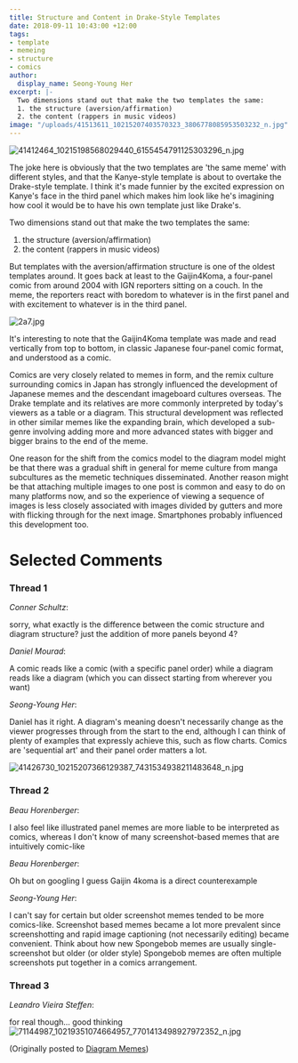 ```yaml
---
title: Structure and Content in Drake-Style Templates
date: 2018-09-11 10:43:00 +12:00
tags:
- template
- memeing
- structure
- comics
author:
  display_name: Seong-Young Her
excerpt: |-
  Two dimensions stand out that make the two templates the same:
  1. the structure (aversion/affirmation)
  2. the content (rappers in music videos)
image: "/uploads/41513611_10215207403570323_3806778085953503232_n.jpg"
---
```


![41412464_10215198568029440_6155454791125303296_n.jpg](/uploads/41412464_10215198568029440_6155454791125303296_n.jpg)

The joke here is obviously that the two templates are 'the same meme' with different styles, and that the Kanye-style template is about to overtake the Drake-style template. I think it's made funnier by the excited expression on Kanye's face in the third panel which makes him look like he's imagining how cool it would be to have his own template just like Drake's. 

Two dimensions stand out that make the two templates the same:

1. the structure (aversion/affirmation)
2. the content (rappers in music videos)

But templates with the aversion/affirmation structure is one of the oldest templates around. It goes back at least to the Gaijin4Koma, a four-panel comic from around 2004 with IGN reporters sitting on a couch. In the meme, the reporters react with boredom to whatever is in the first panel and with excitement to whatever is in the third panel. 

![2a7.jpg](/uploads/2a7.jpg)

It's interesting to note that the Gaijin4Koma template was made and read vertically from top to bottom, in classic Japanese four-panel comic format, and understood as a comic.

Comics are very closely related to memes in form, and the remix culture surrounding comics in Japan has strongly influenced the development of Japanese memes and the descendant imageboard cultures overseas.
The Drake template and its relatives are more commonly interpreted by today's viewers as a table or a diagram. This structural development was reflected in other similar memes like the expanding brain, which developed a sub-genre involving adding more and more advanced states with bigger and bigger brains to the end of the meme.

One reason for the shift from the comics model to the diagram model might be that there was a gradual shift in general for meme culture from manga subcultures as the memetic techniques disseminated. Another reason might be that attaching multiple images to one post is common and easy to do on many platforms now, and so the experience of viewing a sequence of images is less closely associated with images divided by gutters and more with flicking through for the next image. Smartphones probably influenced this development too.

# Selected Comments

### Thread 1

*Conner Schultz*:

sorry, what exactly is the difference between the comic structure and diagram structure? just the addition of more panels beyond 4?

*Daniel Mourad*:

A comic reads like a comic (with a specific panel order) while a diagram reads like a diagram (which you can dissect starting from wherever you want)

*Seong-Young Her*:

Daniel has it right. A diagram's meaning doesn't necessarily change as the viewer progresses through from the start to the end, although I can think of plenty of examples that expressly achieve this, such as flow charts. Comics are 'sequential art' and their panel order matters a lot.

![41426730_10215207366129387_7431534938211483648_n.jpg](/uploads/41426730_10215207366129387_7431534938211483648_n.jpg)

### Thread 2

*Beau Horenberger*:

I also feel like illustrated panel memes are more liable to be interpreted as comics, whereas I don't know of many screenshot-based memes that are intuitively comic-like

*Beau Horenberger*:

Oh but on googling I guess Gaijin 4koma is a direct counterexample

*Seong-Young Her*:

I can't say for certain but older screenshot memes tended to be more comics-like. Screenshot based memes became a lot more prevalent since screenshotting and rapid image captioning (not necessarily editing) became convenient. Think about how new Spongebob memes are usually single-screenshot but older (or older style) Spongebob memes are often multiple screenshots put together in a comics arrangement.

### Thread 3

*Leandro Vieira Steffen*:

for real though... good thinking
![71144987_10219351074664957_7701413498927972352_n.jpg](/uploads/71144987_10219351074664957_7701413498927972352_n.jpg)

(Originally posted to [Diagram Memes](https://www.facebook.com/groups/diagrammemes/posts/490042968136817))
